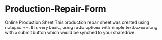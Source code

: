 # Production-Repair-Form
Online Production Sheet
This production repair sheet was created using notepad ++. It is very basic, using radio options with simple textboxes along with a submit button which would be synched to your sharedrive.
